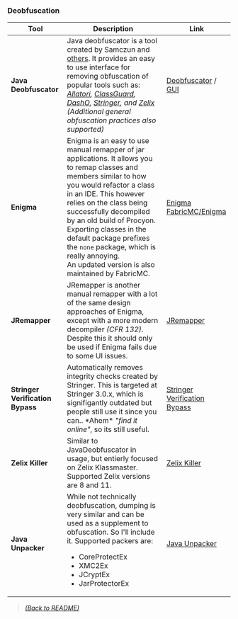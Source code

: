 ### Deobfuscation

| Tool  | Description  | Link |
|-------|--------------|------|
| **Java Deobfuscator**  | Java deobfuscator is a tool created by Samczun and [others](https://github.com/java-deobfuscator/deobfuscator/graphs/contributors). It provides an easy to use interface for removing obfuscation of popular tools such as: _[Allatori](http://www.allatori.com/), [ClassGuard](https://www.zenofx.com/classguard/), [DashO](https://www.preemptive.com/products/dasho/overview), [Stringer](https://jfxstore.com/stringer/), and [Zelix](https://www.zelix.com/) (Additional general obfuscation practices also supported)_ |  [Deobfuscator](https://github.com/java-deobfuscator/deobfuscator) / [GUI](https://github.com/java-deobfuscator/deobfuscator-gui)  |
| **Enigma** | Enigma is an easy to use manual remapper of jar applications. It allows you to remap classes and members similar to how you would refactor a class in an IDE. This however relies on the class being successfully decompiled by an old build of Procyon. Exporting classes in the default package prefixes the `none` package, which is really annoying. <br> An updated version is also maintained by FabricMC. | [Enigma](https://www.cuchazinteractive.com/enigma/) <br> [FabricMC/Enigma](https://github.com/FabricMC/Enigma) |
| **JRemapper** | JRemapper is another manual remapper with a lot of the same design approaches of Enigma, except with a more modern decompiler _(CFR 132)_. Despite this it should only be used if Enigma fails due to some UI issues. | [JRemapper](https://github.com/Col-E/JRemapper) |
| **Stringer Verification Bypass** | Automatically removes integrity checks created by Stringer. This is targeted at Stringer 3.0.x, which is signifigantly outdated but people still use it since you can.. \*Ahem\* _"find it online"_, so its still useful. | [Stringer Verification Bypass](https://github.com/GraxCode/stringer-verification-bypass) |
| **Zelix Killer** | Similar to JavaDeobfuscator in usage, but entierly focused on Zelix Klassmaster. Supported Zelix versions are 8 and 11. | [Zelix Killer](https://github.com/GraxCode/zelixkiller) |
| **Java Unpacker** | While not technically deobfuscation, dumping is very similar and can be used as a supplement to obfuscation. So I'll include it. Supported packers are: <ul><li>CoreProtectEx</li><li>XMC2Ex</li><li>JCryptEx</li><li>JarProtectorEx</li></ul>| [Java Unpacker](https://github.com/GraxCode/java-unpacker) |

> [_(Back to README)_](README.md)
